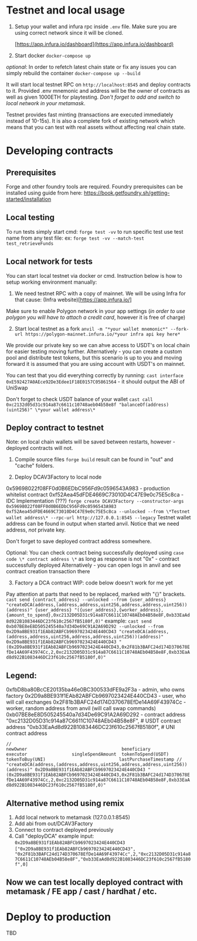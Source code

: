 # Testnet and local usage

1. Setup your wallet and infura rpc inside `.env` file. Make sure you are using correct network since it will be cloned.

   [https://app.infura.io/dashboard](https://app.infura.io/dashboard)

2. Start docker
   `docker-compose up`

_optional_: In order to refetch latest chain state or fix any issues you can simply rebuild the container `docker-compose up --build`

It will start local testnet RPC on `http://localhost:8545` and deploy contracts to it. Provided .env mnemonic and address will be the owner of contracts as well as given 1000ETH for playtesting. _Don't forget to add and switch to local network in your metamask_.

Testnet provides fast minting (transactions are executed immediately instead of 10-15s). It is also a complete fork of existing network which means that you can test with real assets without affecting real chain state.

# Developing contracts

## Prerequisites

Forge and other foundry tools are required.
Foundry prerequisites can be installed using guide from here: https://book.getfoundry.sh/getting-started/installation

## Local testing

To run tests simply start
cmd: `forge test -vv`
to run specific test use test name from any test file:
ex: `forge test -vv --match-test test_retrieveFunds`

## Local network for tests

You can start local testnet via docker or cmd. Instruction below is how to setup working environment manually:

1. We need testnet RPC with a copy of mainnet.
   We will be using Infra for that cause: (Infra website)[https://app.infura.io/]

Make sure to enable Polygon network in your app settings (_in order to use polygon you will have to attach a credit card_, however it is free of charge)

2. Start local testnet as a fork
   `anvil -m "*your wallet mnemonic*" --fork-url https://polygon-mainnet.infura.io/*your infra api key here*`

We provide our private key so we can ahve access to USDT's on local chain for easier testing moving further. Alternatively - you can create a custom pool and distribute test tokens, but this scenario is up to you and moving forward it is assumed that you are using account with USDT's on mainnet.

You can test that you did everything correctly by running:
`cast interface 0xE592427A0AEce92De3Edee1F18E0157C05861564` - it should output the ABI of UniSwap

Don't forget to check USDT balance of your wallet
`cast call 0xc2132d05d31c914a87c6611c10748aeb04b58e8f "balanceOf(address)(uint256)" \*your wallet address\*`

## Deploy contract to testnet

Note: on local chain wallets will be saved between restarts, however - deployed contracts will not.

1. Compile source files
   `forge build`
   result can be found in "out" and "cache" folders.

2. Deploy DCAV3Factory to local node

0x59698022f08FF0d0B6EDbC956Fd9c0596543A983 - production whitelist contract
0xf52Aea45dFDE4669C73010D4C47E9e0c75E5c8ca - IDC Implementation (???)
`forge create DCAV3Factory --constructor-args 0x59698022f08FF0d0B6EDbC956Fd9c0596543A983 0xf52Aea45dFDE4669C73010D4C47E9e0c75E5c8ca --unlocked --from \*Testnet wallet address\* --rpc-url http://127.0.0.1:8545 --legacy`
Testnet wallet address can be found in output when started anvil. Notice that we need address, _not_ private key.

Don't forget to save deployed contract address somewhere.

Optional:
You can check contract being successfully deployed using
`case code \* contract address \*`
as long as response is not "0x" - contract successfully deployed
Alternatively - you can open logs in anvil and see contract creation transaction there

3. Factory a DCA contract
   WIP: code below doesn't work for me yet

Pay attention at parts that need to be replaced, marked with "{}" brackets.
`cast send {contract_address} --unlocked --from {user_address} "createDCA(address,(address,address,uint256,address,address,uint256))(address)" {user_address} "({user_address},{worker_address},{amount_to_spend},0xc2132D05D31c914a87C6611C10748AEb04B58e8F,0xb33EaAd8d922B1083446DC23f610c2567fB5180f,0)"`
example:
`cast send 0xb07BE8eE8D505245540a7d34De69C91A2A69D292 --unlocked --from 0x2D9a8BE931f1EAb82ABFCb9697023424E440CD43 "createDCA(address,(address,address,uint256,address,address,uint256))(address)" 0x2D9a8BE931f1EAb82ABFCb9697023424E440CD43 "(0x2D9a8BE931f1EAb82ABFCb9697023424E440CD43,0x2F81b3BAFC24d174D370678EfDe14A69F43974Cc,2,0xc2132D05D31c914a87C6611C10748AEb04B58e8F,0xb33EaAd8d922B1083446DC23f610c2567fB5180f,0)"`

## Legend:

0xfbD8ba80BcCE20135ba46e0BC300533dFE9a2F3a - admin, who owns factory
0x2D9a8BE931f1EAb82ABFCb9697023424E440CD43 - user, who will call exchanges
0x2F81b3BAFC24d174D370678EfDe14A69F43974Cc - worker, random address from anvil (will call swap commands)
0xb07BE8eE8D505245540a7d34De69C91A2A69D292 - contract address
"0xc2132D05D31c914a87C6611C10748AEb04B58e8F", # USDT contract address
"0xb33EaAd8d922B1083446DC23f610c2567fB5180f", # UNI contract address

`//                                                                                  newOwner                                    beneficiary                                executor                 singleSpendAmount  tokenToSpend(USDT)                          tokenToBuy(UNI)                            lastPurchaseTimestamp
// "createDCA(address,(address,address,uint256,address,address,uint256))(address)" 0x2D9a8BE931f1EAb82ABFCb9697023424E440CD43 "(0x2D9a8BE931f1EAb82ABFCb9697023424E440CD43,0x2F81b3BAFC24d174D370678EfDe14A69F43974Cc,2,0xc2132D05D31c914a87C6611C10748AEb04B58e8F,0xb33EaAd8d922B1083446DC23f610c2567fB5180f,0)"`

## Alternative method using remix

1. Add local network to metamask (127.0.0.1:8545)
2. Add abi from out/DCAV3Factory
3. Connect to contract deployed previously
4. Call "deployDCA"
   example input:
   `0x2D9a8BE931f1EAb82ABFCb9697023424E440CD43`
   `["0x2D9a8BE931f1EAb82ABFCb9697023424E440CD43", "0x2F81b3BAFC24d174D370678EfDe14A69F43974Cc",2,"0xc2132D05D31c914a87C6611C10748AEb04B58e8F","0xb33EaAd8d922B1083446DC23f610c2567fB5180f",0]`

## Now we can test locally deployed contract with metamask / FE app / cast / hardhat / etc.

# Deploy to production

TBD
